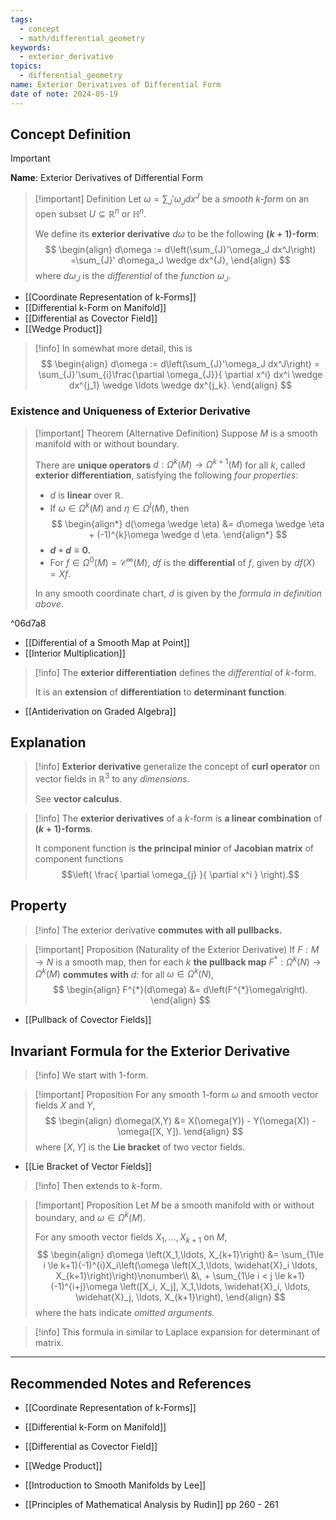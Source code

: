 ```yaml
---
tags:
  - concept
  - math/differential_geometry
keywords:
  - exterior_derivative
topics:
  - differential_geometry
name: Exterior Derivatives of Differential Form
date of note: 2024-05-19
---
```


## Concept Definition

>[!important]
>**Name**: Exterior Derivatives of Differential Form

>[!important] Definition
>Let $\omega = \sum_{J}'\omega_J dx^J$ be a *smooth $k$-form* on an open subset $U\subseteq \mathbb{R}^n$ or $\mathbb{H}^n$.
>
>We define its **exterior derivative** $d\omega$ to be the following **$(k+1)$-form**:
>$$
> \begin{align}
> d\omega := d\left(\sum_{J}'\omega_J dx^J\right) =\sum_{J}' d\omega_J \wedge dx^{J},  
> \end{align}
>$$ 
> where $d\omega_J$ is the *differential* of the *function* $\omega_J$. 

- [[Coordinate Representation of k-Forms]]
- [[Differential k-Form on Manifold]]
- [[Differential as Covector Field]]
- [[Wedge Product]]

>[!info]
> In somewhat more detail, this is
> $$
> \begin{align}
> d\omega := d\left(\sum_{J}'\omega_J dx^J\right) = \sum_{J}'\sum_{i}\frac{\partial \omega_{J}}{ \partial x^i} dx^i \wedge dx^{j_1} \wedge \ldots \wedge dx^{j_k}. 
> \end{align}
>$$ 

### Existence and Uniqueness of Exterior Derivative

>[!important] Theorem (Alternative Definition)
>Suppose $M$ is a smooth manifold with or without boundary. 
>
>There are **unique operators** $d: \Omega^k(M) \rightarrow \Omega^{k+1}(M)$ for all $k$, called **exterior differentiation**, satisfying the following *four properties*:
> 
> - $d$ is **linear** over $\mathbb{R}$.
> - If $\omega \in \Omega^{k}(M)$ and $\eta \in \Omega^{l}(M)$, then
>$$ 
> \begin{align*}
> d(\omega \wedge \eta) &= d\omega \wedge \eta + (-1)^{k}\omega \wedge d \eta.
> \end{align*}
>$$ 
> - **$d \circ d  \equiv 0$.**
> - For $f \in \Omega^0(M) = \mathcal{C}^{\infty}(M)$, $df$ is the **differential** of $f$, given by $df(X) =Xf$.
> 
> In any smooth coordinate chart, $d$ is given by the *formula in definition above*.

^06d7a8

- [[Differential of a Smooth Map at Point]]
- [[Interior Multiplication]]

>[!info]
>The **exterior differentiation** defines the *differential* of $k$-form. 
>
>It is an **extension** of **differentiation** to **determinant function**.

- [[Antiderivation on Graded Algebra]]


## Explanation

>[!info]
>**Exterior derivative** generalize the concept of **curl operator** on vector fields in $\mathbb{R}^3$ to any *dimensions*.
>
>See **vector calculus**. 

>[!info]
>The **exterior derivatives** of a $k$-form is **a linear combination** of **$(k+1)$-forms**. 
>
>It component function is **the principal minior** of **Jacobian matrix** of component functions $$\left( \frac{ \partial \omega_{j} }{ \partial x^i }   \right).$$




## Property

>[!info]
>The exterior derivative **commutes with all pullbacks.**

>[!important] Proposition (Naturality of the Exterior Derivative)
>If $F: M \rightarrow N$ is a smooth map, then for each $k$ **the pullback map** $F^{*}: \Omega^k(N) \rightarrow \Omega^k(M)$ **commutes with** $d$: for all $\omega \in \Omega^{k}(N)$,
>$$
> \begin{align}
> F^{*}(d\omega) &= d\left(F^{*}\omega\right).  
> \end{align}
>$$ 

- [[Pullback of Covector Fields]]




## Invariant Formula for the Exterior Derivative

>[!info]
>We start with $1$-form.

>[!important] Proposition
>For any smooth $1$-form $\omega$ and smooth vector fields $X$ and $Y$,
>$$
> \begin{align}
> d\omega(X,Y) &= X(\omega(Y)) - Y(\omega(X)) - \omega([X, Y]).
> \end{align}
>$$ 
>where $[X, Y]$ is the **Lie bracket** of two vector fields. 


- [[Lie Bracket of Vector Fields]]

>[!info]
>Then extends to $k$-form.

>[!important] Proposition
>Let $M$ be a smooth manifold with or without boundary, and $\omega \in \Omega^k(M)$. 
>
>For any smooth vector fields $X_1,\ldots, X_{k+1}$ on $M$,
>$$
> \begin{align}
> d\omega \left(X_1,\ldots, X_{k+1}\right) &= \sum_{1\le i \le k+1}(-1)^{i}X_i\left(\omega \left(X_1,\ldots,  \widehat{X}_i  \ldots, X_{k+1}\right)\right)\nonumber\\
> &\, +   \sum_{1\le i < j \le k+1}(-1)^{i+j}\omega \left([X_i, X_j], X_1,\ldots,  \widehat{X}_i, \ldots,  \widehat{X}_j, \ldots, X_{k+1}\right),
> \end{align}
>$$ 
> where the hats indicate *omitted arguments.*

>[!info]
>This formula in similar to Laplace expansion for determinant of matrix.





-----------
##  Recommended Notes and References


- [[Coordinate Representation of k-Forms]]
- [[Differential k-Form on Manifold]]
- [[Differential as Covector Field]]
- [[Wedge Product]]

- [[Introduction to Smooth Manifolds by Lee]]
- [[Principles of Mathematical Analysis by Rudin]] pp 260 - 261